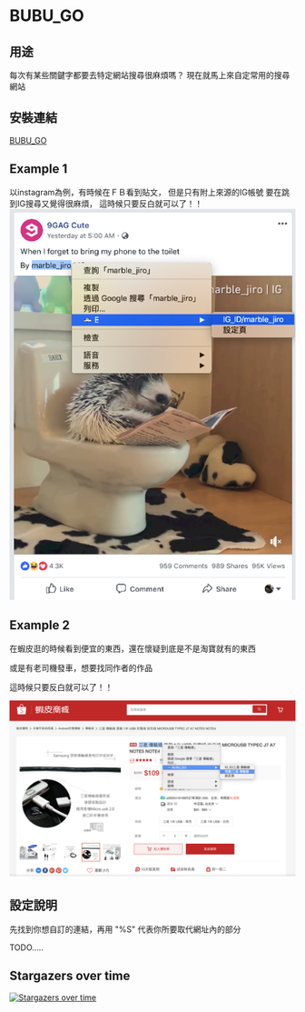 # BUBU_GO

## 用途
每次有某些關鍵字都要去特定網站搜尋很麻煩嗎？
現在就馬上來自定常用的搜尋網站

## 安裝連結
[BUBU_GO](https://goo.gl/7xE2WM)

## Example 1
以instagram為例，有時候在ＦＢ看到貼文，
但是只有附上來源的IG帳號
要在跳到IG搜尋又覺得很麻煩，
這時候只要反白就可以了！！
![example1](https://github.com/JerryLin0920/chrome_extensions_E/blob/master/readmeImage/image2.png)

## Example 2
在蝦皮逛的時候看到便宜的東西，還在懷疑到底是不是淘寶就有的東西

或是有老司機發車，想要找同作者的作品

這時候只要反白就可以了！！

![example2](https://github.com/JerryLin0920/chrome_extensions_E/blob/master/readmeImage/image4.png)


## 設定說明
先找到你想自訂的連結，再用 "%S" 代表你所要取代網址內的部分

TODO.....

## Stargazers over time
[![Stargazers over time](https://starcharts.herokuapp.com/JerryLin0920/chrome_extensions_E.svg)](https://starcharts.herokuapp.com/JerryLin0920/chrome_extensions_E)
      
